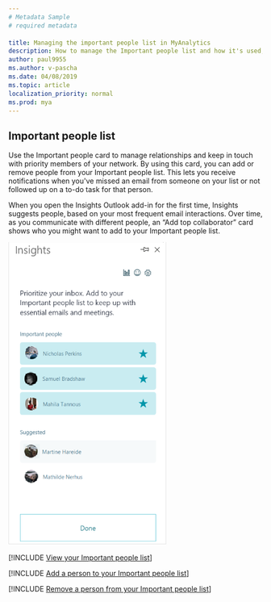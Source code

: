 ```yaml
---
# Metadata Sample
# required metadata

title: Managing the important people list in MyAnalytics
description: How to manage the Important people list and how it's used, such as missed email alerts, in MyAnalytics
author: paul9955
ms.author: v-pascha
ms.date: 04/08/2019
ms.topic: article
localization_priority: normal 
ms.prod: mya
---
```


## Important people list

Use the Important people card to manage relationships and keep in touch with priority members of your network. By using this card, you can add or remove people from your Important people list. This lets you receive notifications when you've missed an email from someone on your list or not followed up on a to-do task for that person.  

When you open the Insights Outlook add-in for the first time, Insights suggests people, based on your most frequent email interactions. Over time, as you communicate with different people, an “Add top collaborator” card shows who you might want to add to your Important people list.

<img src="../../Images/mya/use/Important-people-Add-in-pane.png" alt="Add to your Important people list">

[!INCLUDE [View your Important people list](../Includes/to-view-important-people.md)]

[!INCLUDE [Add a person to your Important people list](../Includes/to-add-person-to-important-people.md)]

[!INCLUDE [Remove a person from your Important people list](../Includes/to-remove-person-from-important-people.md)]
  